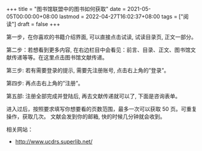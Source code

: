 +++
title = "图书馆联盟中的图书如何获取"
date = 2021-05-05T00:00:00+08:00
lastmod = 2022-04-27T16:02:37+08:00
tags = ["阅读"]
draft = false
+++

第一步，在你喜欢的书籍介绍界面, 可以直接点击试读, 试读目录页,
正文一部分。

第二步：若想看到更多内容,
在右边栏目中会看见：前言、目录、正文、图书馆文献传递等等。在这里点击图书馆文献传递。

第三步: 若有需要登录的提示, 需要先注册账号, 点击右上角的”登录”。

第四步: 再点击右上角的”注册”。

第五部: 注册全部完成并登陆后, 再去文献传递就可以了, 下面是咨询表单。

进入过后，按照要求填写你想要看的页数范围，最多一次可以获取 50
页。可重复操作，获取几次。 文献会发到你的邮箱, 快的时候几分钟就会收到。

相关网站：

- <http://www.ucdrs.superlib.net/>
